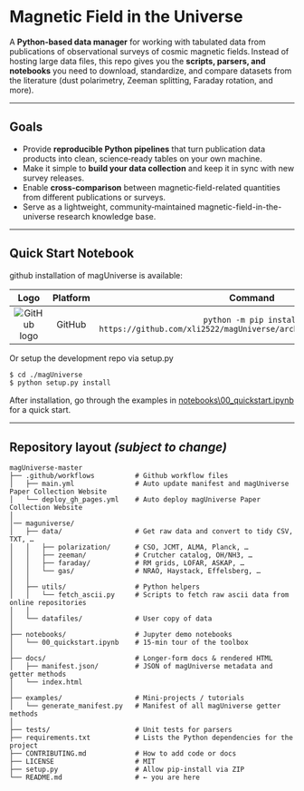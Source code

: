 # Magnetic Field in the Universe

A **Python‑based data manager** for working with tabulated data from publications of observational surveys of cosmic magnetic fields. Instead of hosting large data files, this repo gives you the **scripts, parsers, and notebooks** you need to download, standardize, and compare datasets from the literature (dust polarimetry, Zeeman splitting, Faraday rotation, and more).

---

## Goals

* Provide **reproducible Python pipelines** that turn publication data products into clean, science‑ready tables on your own machine.
* Make it simple to **build your data collection** and keep it in sync with new survey releases.
* Enable **cross‑comparison** between magnetic‑field-related quantities from different publications or surveys.
* Serve as a lightweight, community‑maintained magnetic-field-in-the-universe research knowledge base.

---
## Quick Start Notebook
github installation of magUniverse is available:

|                             **Logo**                              | **Platform** |                                    **Command**                                    |
|:-----------------------------------------------------------------:|:------------:|:---------------------------------------------------------------------------------:|
|     ![GitHub logo](https://simpleicons.org/icons/github.svg)      |    GitHub    | ``python -m pip install https://github.com/xli2522/magUniverse/archive/refs/heads/main.zip`` |

Or setup the development repo via setup.py
```bash
$ cd ./magUniverse
$ python setup.py install
```

After installation, go through the examples in [notebooks\00_quickstart.ipynb](https://github.com/xli2522/magUniverse/blob/main/notebooks/00_quickstart.ipynb) for a quick start.

---
## Repository layout *(subject to change)*

```
magUniverse-master
├── .github/workflows          # Github workflow files
│   ├── main.yml               # Auto update manifest and magUniverse Paper Collection Website
│   └── deploy_gh_pages.yml    # Auto deploy magUniverse Paper Collection Website
│
│── maguniverse/
│   ├── data/                  # Get raw data and convert to tidy CSV, TXT, … 
│   │   ├── polarization/      # CSO, JCMT, ALMA, Planck, …
│   │   ├── zeeman/            # Crutcher catalog, OH/NH3, …
│   │   ├── faraday/           # RM grids, LOFAR, ASKAP, …
│   │   └── gas/               # NRAO, Haystack, Effelsberg, …
│   │
│   ├── utils/                 # Python helpers
│   │   └── fetch_ascii.py     # Scripts to fetch raw ascii data from online repositories
│   │
│   └── datafiles/             # User copy of data
│
├── notebooks/                 # Jupyter demo notebooks
│   └── 00_quickstart.ipynb    # 15‑min tour of the toolbox
│
├── docs/                      # Longer‑form docs & rendered HTML
│   ├── manifest.json/         # JSON of magUniverse metadata and getter methods
│   └── index.html
│
├── examples/                  # Mini‑projects / tutorials
│   └── generate_manifest.py   # Manifest of all magUniverse getter methods
│
├── tests/                     # Unit tests for parsers
├── requirements.txt           # Lists the Python dependencies for the project
├── CONTRIBUTING.md            # How to add code or docs
├── LICENSE                    # MIT
├── setup.py                   # Allow pip-install via ZIP
└── README.md                  # ← you are here
```
